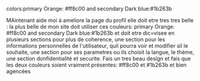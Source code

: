 colors:primary Orange: #ff8c00 and secondary Dark blue:#1b263b

MAintenant aide moi à ameliore la page du profil elle doit etre tres tres belle : la plus belle de mon site doit utiliser ces couleurs: primary Orange: #ff8c00 and secondary Dark blue:#1b263b et doit etre dic=visee en plusieurs sections pour plus de coherence, une section pour les informations personnelles de l'utilisateur, quil pourra voir et modifier sil le souhaite, une section pour ses parametres ou ils choisit la langue, le thème, une section donfidentialité et securite. Fais un tres beau design et fais que les deux couleurs soient vraiment présentes: #ff8c00 et #1b263b et bien agencées